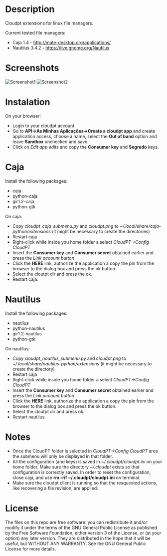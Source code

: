 Description
===========

Cloudpt extensions for linux file managers.

Current tested file managers:

* Caja 1.4 - http://mate-desktop.org/applications/
* Nautilus 3.4.2 - https://live.gnome.org/Nautilus

Screenshots
===========

![Screenshot1](https://raw.github.com/marcoconstancio/cloudpt_filemanagers_submenu/master/screen1.jpg)
![Screenshot2](https://raw.github.com/marcoconstancio/cloudpt_filemanagers_submenu/master/screen2.jpg)

Instalation
==================

On your browser:	

* Login to your cloudpt account
* Go to **API->As Minhas Aplicações->Create a cloudpt app** and create application access, choose a name, select the **Out of band** option and leave **Sandbox** unchecked and save. 
* Click on *Edit app edits* and copy the **Consumer key** and **Segredo** keys.


Caja
====

Install the following packages:

* caja 
* python-caja
* gir1.2-caja
* python-gtk

On caja:

* Copy *cloudpt_caja_submenu.py* and *cloudpt.png* to *~/.local/share/caja-python/extensions* (it might be necessary to create the directories)
* Restart caja
* Right-click while inside you home folder a select *CloudPT->Config CloudPT*
* Insert the **Consumer key** and **Consumer secret** obtained earlier and press the *Link account button*
* Click the **HERE** link, authorize the application a copy the pin from the browser to the dialog box and press the ok button.
* Select the cloutpt dir and press the ok.
* Restart caja.

Nautilus
======================

Install the following packages:

* nautilus 
* python-nautilus
* gir1.2-nautilus
* python-gtk

On nautilus:

* Copy *cloudpt_nautilus_submenu.py* and *cloudpt.png* to *~/.local/share/nautilus-python/extensions* (it might be necessary to create the directory)
* Restart caja
* Right-click while inside you home folder a select *CloudPT->Config CloudPT*
* Insert the **Consumer key** and **Consumer secret** obtained earlier and press the *Link account button*
* Click the **HERE** link, authorize the application a copy the pin from the browser to the dialog box and press the ok button.
* Select the cloutpt dir and press ok.
* Restart nautilus.


Notes
=====

* Once the CloudPT folder is selected in *CloudPT->Config CloudPT* area the submenu will only be displayed in that folder.
* All the configuration (and keys) is saved in *~/.cloudpt/cloudpt.ini* on your home folder. Make sure the directory *~/.cloudpt* exists so that configuration is correctly saved. In order to reset the configuration, close caja, and use **rm -rif ~/.cloudpt/cloudpt.ini** on terminal.
* Make sure the cloudpt client is running so that the resquested actions, like recovering a file revision, are applied.

License
=====

The files on this repo are free software: you can redistribute it and/or modify it under the terms of the GNU General Public License as published by the Free Software Foundation, either version 3 of the License, or (at your option) any later version. They are distributed in the hope that it will be useful, but WITHOUT ANY WARRANTY. See the GNU General Public License for more details.